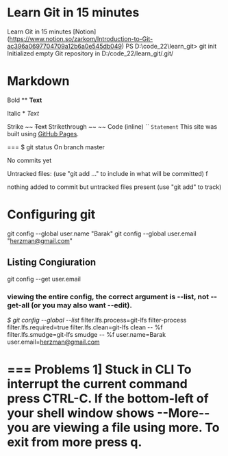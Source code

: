 # Learn Git in 15 minutes
Learn Git in 15 minutes [Notion] (https://www.notion.so/zarkom/Introduction-to-Git-ac396a0697704709a12b6a0e545db049)
PS D:\code_22\learn_git> git init
Initialized empty Git repository in D:/code_22/learn_git/.git/

# Markdown
Bold    **        **Text**

Italic  *       	*Text*

Strike ~~         ~~Text~~
Strikethrough   	~~ ~~
Code (inline)	`` `Statement`
This site was built using [GitHub Pages](https://pages.github.com/).


===
$ git status
On branch master

No commits yet

Untracked files:
  (use "git add <file>..." to include in what will be committed)
        f

nothing added to commit but untracked files present (use "git add" to track)
# Configuring git
git config --global user.name "Barak"
git config --global user.email "herzman@gmail.com"

## Listing Congiuration
git config --get user.email
###  viewing the entire config, the correct argument is --list, not --get-all (or you may also want --edit).

*$ git config --global --list*
filter.lfs.process=git-lfs filter-process
filter.lfs.required=true
filter.lfs.clean=git-lfs clean -- %f
filter.lfs.smudge=git-lfs smudge -- %f
user.name=Barak
user.email=herzman@gmail.com

=== Problems
1] Stuck in CLI
To interrupt the current command press CTRL-C.
If the bottom-left of your shell window shows --More-- you are viewing a file using more.
To exit from more press q.
=
